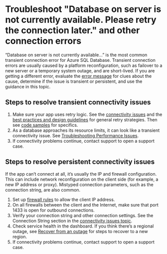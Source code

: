 ﻿<properties
	pageTitle="Troubleshoot Database on server is not currently available for Azure SQL Database"
	description="Steps to identify and resolve connection errors for Azure SQL Database."
	services="sql-database"
	documentationCenter=""
	authors="dalechen"
	manager="msmets"
	editor=""/>

<tags
	ms.service="sql-database"
	ms.workload="data-management"
	ms.tgt_pltfrm="na"
	ms.devlang="na"
	ms.topic="article"
	ms.date="12/10/2015"
	ms.author="daleche"/>

# Troubleshoot "Database on server is not currently available. Please retry the connection later." and other connection errors
“Database <dbname> on server <servername> is not currently available...” is the most common transient connection error for Azure SQL Database. Transient connection errors are usually caused by a platform reconfiguration, such as failover to a new server or a temporary system outage, and are short-lived. If you are getting a different error, evaluate the [error message](sql-database-develop-error-messages.md) for clues about the cause, determine if the issue is transient or persistent, and use the guidance in this topic.

## Steps to resolve transient connectivity issues
1.	Make sure your app uses retry logic. See the [connectivity issues](sql-database-connectivity-issues.md) and the [best practices and design guidelines](sql-database-connect-central-recommendations.md) for general retry strategies. Then see [code samples](sql-database-develop-quick-start-client-code-samples.md) for specifics.
2.	As a database approaches its resource limits, it can look like a transient connectivity issue. See [Troubleshooting Performance Issues](sql-database-troubleshoot-performance.md).
3.	If connectivity problems continue, contact support to open a support case.

## Steps to resolve persistent connectivity issues
If the app can’t connect at all, it’s usually the IP and firewall configuration. This can include network reconfiguration on the client side (for example, a new IP address or proxy). Mistyped connection parameters, such as the connection string, are also common.

1.	Set up [firewall rules](sql-database-configure-firewall-settings.md) to allow the client IP address.
2.	On all firewalls between the client and the Internet, make sure that port 1433 is open for outbound connections.
3.	Verify your connection string and other connection settings. See the Connection String section in the [connectivity issues topic](sql-database-connectivity-issues.md).
4.	Check service health in the dashboard. If you think there’s a regional outage, see [Recover from an outage](sql-database-disaster-recovery.md) for steps to recover to a new region.
5.	If connectivity problems continue, contact support to open a support case.
